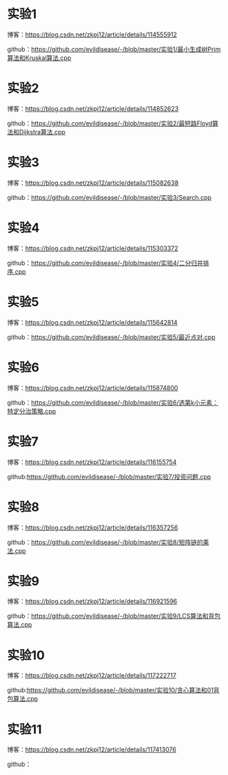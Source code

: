 # 实验1

博客：https://blog.csdn.net/zkpj12/article/details/114555912

github：https://github.com/evildisease/-/blob/master/实验1/最小生成树Prim算法和Kruskal算法.cpp

# 实验2

博客：https://blog.csdn.net/zkpj12/article/details/114852623

github：https://github.com/evildisease/-/blob/master/实验2/最短路Floyd算法和Dijkstra算法.cpp

# 实验3

博客：https://blog.csdn.net/zkpj12/article/details/115082638

github：https://github.com/evildisease/-/blob/master/实验3/Search.cpp

# 实验4

博客：https://blog.csdn.net/zkpj12/article/details/115303372

github：https://github.com/evildisease/-/blob/master/实验4/二分归并排序.cpp

# 实验5

博客：https://blog.csdn.net/zkpj12/article/details/115642814

github：https://github.com/evildisease/-/blob/master/实验5/最近点对.cpp

# 实验6

博客：https://blog.csdn.net/zkpj12/article/details/115874800

github：https://github.com/evildisease/-/blob/master/实验6/选第k小元素：特定分治策略.cpp

# 实验7

博客：https://blog.csdn.net/zkpj12/article/details/116155754

github:https://github.com/evildisease/-/blob/master/实验7/投资问题.cpp

# 实验8

博客：https://blog.csdn.net/zkpj12/article/details/116357256

github：https://github.com/evildisease/-/blob/master/实验8/矩阵链的乘法.cpp

# 实验9

博客：https://blog.csdn.net/zkpj12/article/details/116921596

github：https://github.com/evildisease/-/blob/master/实验9/LCS算法和背包算法.cpp

# 实验10

博客：https://blog.csdn.net/zkpj12/article/details/117222717

github:https://github.com/evildisease/-/blob/master/实验10/贪心算法和01背包算法.cpp

# 实验11

博客：https://blog.csdn.net/zkpj12/article/details/117413076

github：